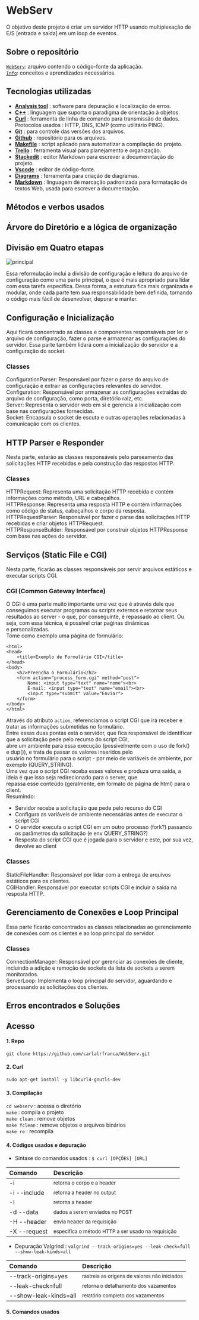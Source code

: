 # **WebServ**

O objetivo deste projeto é criar um servidor HTTP usando multiplexação de E/S [entrada e saída] em um loop de eventos. <br>

## **Sobre o repositório**

[`WebServ`](./WEBSERV/): arquivo contendo o código-fonte da aplicação. <br>
[`Info`](./concepts.md): conceitos e aprendizados necessários.


## **Tecnologias utilizadas**

- [**Analysis tool**](https://valgrind.org/docs/manual/manual-core-adv.html) : software para depuração e localização de erros.
- [**C++**](https://cplusplus.com/) : linguagem que suporta o paradigma de orientação à objetos. 
- [**Curl**](https://curl.se/) : ferramenta de linha de comando para transmissão de dados. Protocolos usados : HTTP, DNS, ICMP (como utilitário PING).
- [**Git**](https://git-scm.com/) : para controle das versões dos arquivos.
- [**Github**](https://github.com/carlalrfranca/WebServ) : repositório para os arquivos.
- [**Makefile**](https://www.gnu.org/software/make/) : script aplicado para automatizar a compilação do projeto.
- [**Trello**](https://trello.com/c/IVK7hJ26/13-2007) : ferramenta visual para planejamento e organização.
- [**Stackedit**](https://stackedit.io/) : editor Markdown para escrever a documenntação do projeto.
- [**Vscode**](https://code.visualstudio.com/) : editor de código-fonte.
- [**Diagrams**](https://app.diagrams.net/) : ferramenta para criação de diagramas.
- [**Markdown**](https://www.markdownguide.org/) : linguagem de marcação padronizada para formatação de textos Web, usada para escrever a documentação.


## **Métodos e verbos usados**


## **Árvore do Diretório e a lógica de organização**


## **Divisão em Quatro etapas**


![principal](./WebServ.png)

Essa reformulação inclui a divisão de configuração e leitura do arquivo de configuração como uma parte principal, o que é mais apropriado para lidar com essa tarefa específica.
Dessa forma, a estrutura fica mais organizada e modular, onde cada parte tem sua responsabilidade bem definida, tornando o código mais fácil de desenvolver, depurar e manter.<br> 

## **Configuração e Inicialização**

Aqui ficará concentrado as classes e componentes responsáveis por ler o arquivo de configuração, fazer o parse e armazenar as configurações do servidor.
Essa parte também lidará com a inicialização do servidor e a configuração do socket.

### Classes
ConfigurationParser: Responsável por fazer o parse do arquivo de configuração e extrair as configurações relevantes do servidor. <br>
Configuration: Responsável por armazenar as configurações extraídas do arquivo de configuração, como porta, diretório raiz, etc. <br>
Server: Representa o servidor web em si e gerencia a inicialização com base nas configurações fornecidas. <br>
Socket: Encapsula o socket de escuta e outras operações relacionadas à comunicação com os clientes.

## **HTTP Parser e Responder**

Nesta parte, estarão as classes responsáveis pelo parseamento das solicitações HTTP recebidas e pela construção das respostas HTTP.

### Classes
HTTPRequest: Representa uma solicitação HTTP recebida e contém informações como método, URL e cabeçalhos. <br>
HTTPResponse: Representa uma resposta HTTP e contém informações como código de status, cabeçalhos e corpo da resposta. <br>
HTTPRequestParser: Responsável por fazer o parse das solicitações HTTP recebidas e criar objetos HTTPRequest. <br>
HTTPResponseBuilder: Responsável por construir objetos HTTPResponse com base nas ações do servidor.

## **Serviços (Static File e CGI)**

Nesta parte, ficarão as classes responsáveis por servir arquivos estáticos e executar scripts CGI.

### CGI (Common Gateway Interface)  
O CGI é uma parte muito importante uma vez que é através dele que conseguimos executar programas ou scripts externos e retornar seus  
resultados ao server - o que, por conseguinte, é repassado ao client. Ou seja, com essa técnica, é possível criar paǵinas dinâmicas  
e personalizadas.  
Tome como exemplo uma página de formulário:  
  
```<!DOCTYPE html>
<html>
<head>
    <title>Exemplo de Formulário CGI</title>
</head>
<body>
    <h2>Preencha o Formulário</h2>
    <form action="process_form.cgi" method="post">
        Nome: <input type="text" name="nome"><br>
        E-mail: <input type="text" name="email"><br>
        <input type="submit" value="Enviar">
    </form>
</body>
</html>
```  
  
Através do atributo `action`, referenciamos o script CGI que irá receber e tratar as informações submetidas no formulário.  
Entre essas duas pontas está o servidor, que fica responsável de identificar que a solicitação pede pelo recurso do script CGI,  
abre um ambiente para essa execução (possivelmente com o uso de fork() e dup()), e trata de passar os valores inseridos pelo  
usuário no formulário para o script - por meio de variáveis de ambiente, por exemplo (QUERY_STRING).  
Uma vez que o script CGI receba esses valores e produza uma saída, a ideia é que isso seja redirecionado para o server, que  
repassa esse conteúdo (geralmente, em formato de página de html) para o client.  
Resumindo:  
- Servidor recebe a solicitação que pede pelo recurso do CGI  
- Configura as variáveis de ambiente necessárias antes de executar o script CGI  
- O servidor executa o script CGI em um outro processo (fork?) passando os parâmetros da solicitação (e env QUERY_STRING?)  
- Resposta do script CGI que é jogada para o servidor e este, por sua vez, devolve ao client  

### Classes
StaticFileHandler: Responsável por lidar com a entrega de arquivos estáticos para os clientes. <br>
CGIHandler: Responsável por executar scripts CGI e incluir a saída na resposta HTTP.

## **Gerenciamento de Conexões e Loop Principal**

Essa parte ficarão concentrados as classes relacionadas ao gerenciamento de conexões com os clientes e ao loop principal do servidor.<br>

### Classes
ConnectionManager: Responsável por gerenciar as conexões de cliente, incluindo a adição e remoção de sockets da lista de sockets a serem monitorados. <br>
ServerLoop: Implementa o loop principal do servidor, aguardando e processando as solicitações dos clientes.


## **Erros encontrados e Soluções**


## Acesso

#### 1. Repo

`git clone https://github.com/carlalrfranca/WebServ.git`


#### 2. Curl

`sudo apt-get install -y libcurl4-gnutls-dev`


#### 3. Compilação

`cd webserv` : acessa o diretório <br>
`make` : compila o projeto <br>
`make clean` : remove objetos <br>
`make fclean` : remove objetos e arquivos binários <br>
`make re` : recompila <br>


#### 4. Códigos usados e depuração


- Sintaxe do comandos usados : ```$ curl [OPÇÕES] [URL]```

| Comando       | Descrição                                                           |
|:--------------|:--------------------------------------------------------------------|
| -i            | <sub> retorna o corpo e a header </sub>                             |
| -i  --include | <sub> retorna a header no output </sub>                             |
| -I            | <sub> retorna a header  </sub>                                      |
| -d  --data	| <sub> dados a serem enviados no POST   </sub>                       |
| -H  --header  | <sub> envia header da requisição   </sub>                           |
| -X  --request |	<sub> especifica o método HTTP a ser usado na requisição </sub>   |


- Depuração Valgrind : `valgrind --track-origins=yes --leak-check=full --show-leak-kinds=all`

| Comando               | Descrição                                                  |
|:----------------------|:-----------------------------------------------------------|
| --track-origins=yes   | <sub> rastreia as origens de valores não iniciados </sub>  |
| --leak-check=full     | <sub> retorna o detalhamento dos vazamentos </sub>         |
| --show-leak-kinds=all | <sub> relatório completo dos vazamentos </sub>             |


#### 5. Comandos usados